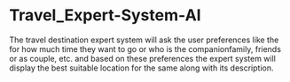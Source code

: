 # Travel_Expert-System-AI
 The travel destination expert system will ask the user preferences like the for how much time they want to go or who is the companionfamily, friends or as couple, etc. and based on these preferences the expert system will display the best suitable location for the same along with its description.
